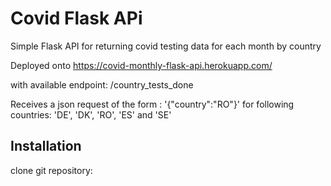 # Covid Flask APi
Simple Flask API for returning covid testing data for each month by country

Deployed onto https://covid-monthly-flask-api.herokuapp.com/

with available endpoint: /country_tests_done

Receives a json request of the form : '{"country":"RO"}' for following countries: 'DE', 'DK', 'RO', 'ES'  and 'SE'

## Installation

clone git repository: 
